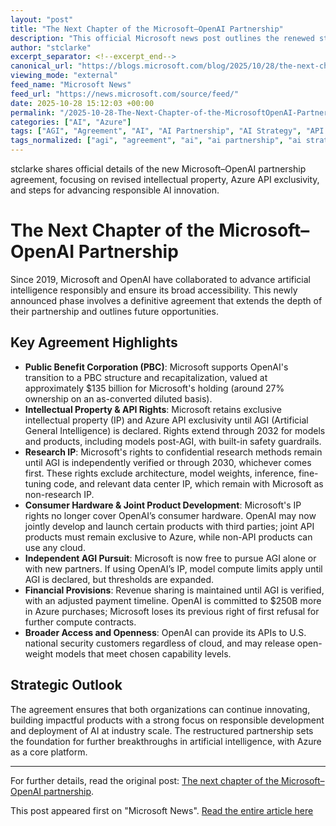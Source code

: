 ```yaml
---
layout: "post"
title: "The Next Chapter of the Microsoft–OpenAI Partnership"
description: "This official Microsoft news post outlines the renewed strategic agreement with OpenAI, highlighting refined intellectual property arrangements, Azure API exclusivity, and provisions for joint and independent AGI development. It details financial stakes, research and product rights, cloud agreements, and new potential for collaboration and innovation across both organizations."
author: "stclarke"
excerpt_separator: <!--excerpt_end-->
canonical_url: "https://blogs.microsoft.com/blog/2025/10/28/the-next-chapter-of-the-microsoft-openai-partnership/"
viewing_mode: "external"
feed_name: "Microsoft News"
feed_url: "https://news.microsoft.com/source/feed/"
date: 2025-10-28 15:12:03 +00:00
permalink: "/2025-10-28-The-Next-Chapter-of-the-MicrosoftOpenAI-Partnership.html"
categories: ["AI", "Azure"]
tags: ["AGI", "Agreement", "AI", "AI Partnership", "AI Strategy", "API Exclusivity", "Azure", "Azure API", "Cloud Services", "Company News", "Intellectual Property", "Microsoft", "Model Development", "News", "OpenAI", "Public Benefit Corporation", "Research Collaboration"]
tags_normalized: ["agi", "agreement", "ai", "ai partnership", "ai strategy", "api exclusivity", "azure", "azure api", "cloud services", "company news", "intellectual property", "microsoft", "model development", "news", "openai", "public benefit corporation", "research collaboration"]
---
```


stclarke shares official details of the new Microsoft–OpenAI partnership agreement, focusing on revised intellectual property, Azure API exclusivity, and steps for advancing responsible AI innovation.<!--excerpt_end-->

# The Next Chapter of the Microsoft–OpenAI Partnership

Since 2019, Microsoft and OpenAI have collaborated to advance artificial intelligence responsibly and ensure its broad accessibility. This newly announced phase involves a definitive agreement that extends the depth of their partnership and outlines future opportunities.

## Key Agreement Highlights

- **Public Benefit Corporation (PBC)**: Microsoft supports OpenAI's transition to a PBC structure and recapitalization, valued at approximately $135 billion for Microsoft's holding (around 27% ownership on an as-converted diluted basis).
- **Intellectual Property & API Rights**: Microsoft retains exclusive intellectual property (IP) and Azure API exclusivity until AGI (Artificial General Intelligence) is declared. Rights extend through 2032 for models and products, including models post-AGI, with built-in safety guardrails.
- **Research IP**: Microsoft's rights to confidential research methods remain until AGI is independently verified or through 2030, whichever comes first. These rights exclude architecture, model weights, inference, fine-tuning code, and relevant data center IP, which remain with Microsoft as non-research IP.
- **Consumer Hardware & Joint Product Development**: Microsoft's IP rights no longer cover OpenAI’s consumer hardware. OpenAI may now jointly develop and launch certain products with third parties; joint API products must remain exclusive to Azure, while non-API products can use any cloud.
- **Independent AGI Pursuit**: Microsoft is now free to pursue AGI alone or with new partners. If using OpenAI’s IP, model compute limits apply until AGI is declared, but thresholds are expanded.
- **Financial Provisions**: Revenue sharing is maintained until AGI is verified, with an adjusted payment timeline. OpenAI is committed to $250B more in Azure purchases; Microsoft loses its previous right of first refusal for further compute contracts.
- **Broader Access and Openness**: OpenAI can provide its APIs to U.S. national security customers regardless of cloud, and may release open-weight models that meet chosen capability levels.

## Strategic Outlook

The agreement ensures that both organizations can continue innovating, building impactful products with a strong focus on responsible development and deployment of AI at industry scale. The restructured partnership sets the foundation for further breakthroughs in artificial intelligence, with Azure as a core platform.

---

For further details, read the original post: [The next chapter of the Microsoft–OpenAI partnership](https://blogs.microsoft.com/blog/2025/10/28/the-next-chapter-of-the-microsoft-openai-partnership/).

This post appeared first on "Microsoft News". [Read the entire article here](https://blogs.microsoft.com/blog/2025/10/28/the-next-chapter-of-the-microsoft-openai-partnership/)
